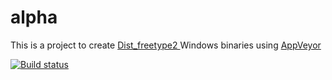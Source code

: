 # alpha
This is a project to create <a href="http://www.libpng.org/pub/png/libpng.html"> Dist_freetype2 </a> Windows binaries using <a href="https://www.appveyor.com">AppVeyor</a><br />




[![Build status](https://ci.appveyor.com/api/projects/status/8p3tj9a2l1vmgt0x?svg=true)](https://ci.appveyor.com/project/maxirmx/alpha/branch/master)

